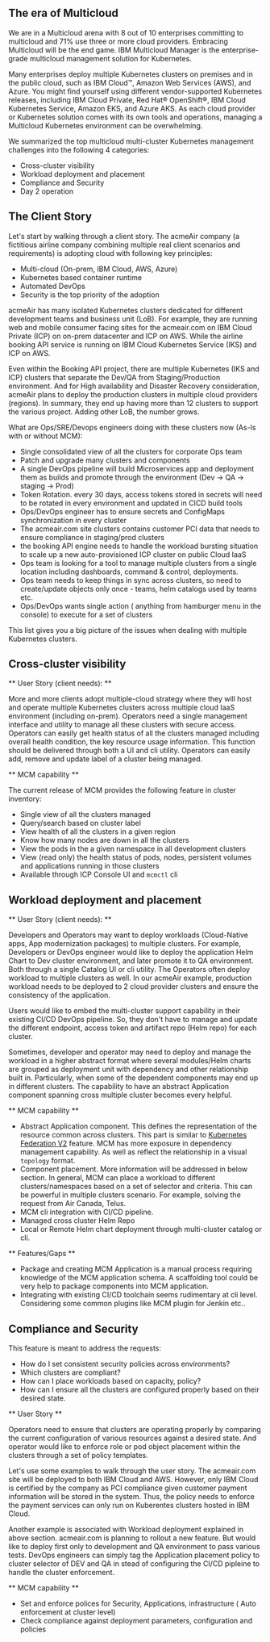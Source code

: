 ## The era of Multicloud

We are in a Multicloud arena with 8 out of 10 enterprises committing to multicloud and 71% use three or more cloud providers. Embracing Multicloud will be the end game. IBM Multicloud Manager is the enterprise-grade multicloud management solution for Kubernetes.

Many enterprises deploy multiple Kubernetes clusters on premises and in the public cloud, such as IBM Cloud™, Amazon Web Services (AWS), and Azure. You might find yourself using different vendor-supported Kubernetes releases, including IBM Cloud Private, Red Hat® OpenShift®, IBM Cloud Kubernetes Service, Amazon EKS, and Azure AKS. As each cloud provider or Kubernetes solution comes with its own tools and operations, managing a Multicloud Kubernetes environment can be overwhelming.

We summarized the top multicloud multi-cluster Kubernetes management challenges into the following 4 categories:

 - Cross-cluster visibility
 - Workload deployment and placement   
 - Compliance and Security   
 - Day 2 operation   

## The Client Story

Let's start by walking through a client story. The acmeAir company (a fictitious airline company combining multiple real client scenarios and requirements) is adopting cloud with following key principles:

 - Multi-cloud (On-prem, IBM Cloud, AWS, Azure)
 - Kubernetes based container runtime
 - Automated DevOps
 - Security is the top priority of the adoption

acmeAir has many isolated Kubernetes clusters dedicated for different development teams and business unit (LoB). For example, they are running web and mobile consumer facing sites for the acmeair.com on IBM Cloud Private (ICP) on on-prem datacenter and ICP on AWS. While the airline booking API service is running on IBM Cloud Kubernetes Service (IKS) and ICP on AWS.

Even within the Booking API project, there are multiple Kubernetes (IKS and ICP) clusters that separate the Dev/QA from Staging/Production environment. And for High availability and Disaster Recovery consideration, acmeAir plans to deploy the production clusters in multiple cloud providers (regions). In summary, they end up having more than 12 clusters to support the various project. Adding other LoB, the number grows.

What are Ops/SRE/Devops engineers doing with these clusters now (As-Is with or without MCM):

 - Single consolidated view of all the clusters for corporate Ops team
 - Patch and upgrade many clusters and components
 - A single DevOps pipeline will build Microservices app and deployment them as builds and promote through the environment (Dev -> QA -> staging -> Prod)
 - Token Rotation. every 30 days, access tokens stored in secrets will need to be rotated in every environment and updated in CICD build tools
 - Ops/DevOps engineer has to ensure secrets and ConfigMaps synchronization in every cluster
 - The acmeair.com site clusters contains customer PCI data that needs to ensure compliance in staging/prod clusters
 - the booking API engine needs to handle the workload bursting situation to scale up a new auto-provisioned ICP cluster on public Cloud IaaS
 - Ops team is looking for a tool to manage multiple clusters from a single location including dashboards, command & control, deployments.
 - Ops team needs to keep things in sync across clusters, so need to create/update objects only once - teams, helm catalogs used by teams etc. 
 - Ops/DevOps wants single action ( anything from hamburger menu in the console) to execute for a set of clusters 

This list gives you a big picture of the issues when dealing with multiple Kubernetes clusters.


## Cross-cluster visibility

** User Story (client needs): **

More and more clients adopt multiple-cloud strategy where they will host and operate multiple Kubernetes clusters across multiple cloud IaaS environment (including on-prem). Operators need a single management interface and utility to manage all these clusters with secure access. Operators can easily get health status of all the clusters managed including overall health condition, the key resource usage information. This function should be delivered through both a UI and cli utility. Operators can easily add, remove and update label of a cluster being managed.

** MCM capability **

The current release of MCM provides the following feature in cluster inventory:

 - Single view of all the clusters managed
 - Query/search based on cluster label
 - View health of all the clusters in a given region
 - Know how many nodes are down in all the clusters
 - View the pods in the a given namespace in all development clusters
 - View (read only) the health status of pods, nodes, persistent volumes and applications running in those clusters
 - Available through ICP Console UI and `mcmctl` cli


## Workload deployment and placement

  ** User Story (client needs): **

  Developers and Operators may want to deploy workloads (Cloud-Native apps, App modernization packages) to multiple clusters. For example, Developers or DevOps engineer would like to deploy the application Helm Chart to Dev cluster environment, and later promote it to QA environment. Both through a single Catalog UI or cli utility. The Operators often deploy workload to multiple clusters as well. In our acmeAir example, production workload needs to be deployed to 2 cloud provider clusters and ensure the consistency of the application.

  Users would like to embed the multi-cluster support capability in their existing CI/CD DevOps pipeline. So, they don't have to manage and update the different endpoint, access token and artifact repo (Helm repo) for each cluster.

  Sometimes, developer and operator may need to deploy and manage the workload in a higher abstract format where several modules/Helm charts are grouped as deployment unit with dependency and other relationship built in. Particularly, when some of the dependent components may end up in different clusters. The capability to have an abstract Application component spanning cross multiple cluster becomes every helpful.

  ** MCM capability **

  - Abstract Application component. This defines the representation of the resource common across clusters. This part is similar to [Kubernetes Federation V2](https://github.com/kubernetes-sigs/federation-v2) feature. MCM has more exposure in dependency management capability. As well as reflect the relationship in a visual `topology` format.
  - Component placement. More information will be addressed in below section. In general, MCM can place a workload to different clusters/namespaces based on a set of selector and criteria. This can be powerful in multiple clusters scenario. For example, solving the request from Air Canada, Telus.
  - MCM cli integration with CI/CD pipeline.
  - Managed cross cluster Helm Repo
  - Local or Remote Helm chart deployment through multi-cluster catalog or cli.


  ** Features/Gaps **

  - Package and creating MCM Application is a manual process requiring knowledge of the MCM application schema. A scaffolding tool could be very help to package components into MCM application.
  - Integrating with existing CI/CD toolchain seems rudimentary at cli level. Considering some common plugins like MCM plugin for Jenkin etc..

## Compliance and Security

  This feature is meant to address the requests:

  - How do I set consistent security policies across environments?
  - Which clusters are compliant?
  - How can I place workloads based on capacity, policy?
  - How can I ensure all the clusters are configured properly based on their desired state.

  ** User Story **

  Operators need to ensure that clusters are operating properly by comparing the current configuration of various resources against a desired state. And operator would like to enforce role or pod object placement within the clusters through a set of policy templates.

  Let's use some examples to walk through the user story.
  The acmeair.com site will be deployed to both IBM Cloud and AWS. However, only IBM Cloud is certified by the company as PCI compliance given customer payment information will be stored in the system. Thus, the policy needs to enforce the payment services can only run on Kuberentes clusters hosted in IBM Cloud.

  Another example is associated with Workload deployment explained in above section. acmeair.com is planning to rollout a new feature. But would like to deploy first only to development and QA environment to pass various tests. DevOps engineers can simply tag the Application placement policy to cluster selector of DEV and QA in stead of configuring the CI/CD pipleine to handle the cluster enforcement.

  ** MCM capability **

  - Set and enforce polices for Security, Applications, infrastructure ( Auto enforcement at cluster level)
  - Check compliance against deployment parameters, configuration and policies
